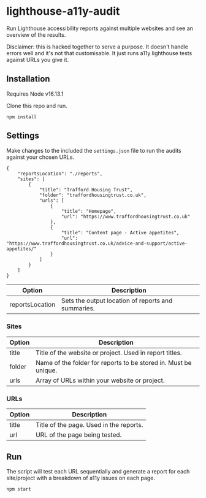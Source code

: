# lighthouse-a11y-audit
Run Lighthouse accessibility reports against multiple websites and see an overview of the results.

Disclaimer: this is hacked together to serve a purpose. It doesn't handle errors well and it's not that customisable. It just runs a11y lighthouse tests against URLs you give it.

## Installation
Requires Node v16.13.1

Clone this repo and run.

	npm install

## Settings
Make changes to the included the `settings.json` file to run the audits against your chosen URLs.

    {
        "reportsLocation": "./reports",
        "sites": [
            {
                "title": "Trafford Housing Trust",
                "folder": "traffordhousingtrust.co.uk",
                "urls": [
                    {
                        "title": "Homepage",
                        "url": "https://www.traffordhousingtrust.co.uk"
                    },
                    {
                        "title": "Content page - Active appetites",
                        "url": "https://www.traffordhousingtrust.co.uk/advice-and-support/active-appetites/"
                    }
                ]
            }
        ]
    }

| Option      | Description |
| ----------- | ----------- |
| reportsLocation      | Sets the output location of reports and summaries.       |

### Sites
| Option      | Description |
| ----------- | ----------- |
| title      | Title of the website or project. Used in report titles.       |
| folder      | Name of the folder for reports to be stored in. Must be unique.       |
| urls      | Array of URLs within your website or project.       |

### URLs
| Option      | Description |
| ----------- | ----------- |
| title      | Title of the page. Used in the reports.       |
| url      | URL of the page being tested.       |

## Run
The script will test each URL sequentially and generate a report for each site/project with a breakdown of a11y issues on each page.

	npm start
